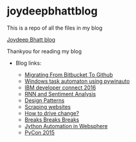 # joydeepbhattblog

This is a repo of all the files in my blog

[Joydeep Bhatt blog](http://joydeepbhatt.com/)

Thankyou for reading my blog

* Blog links:

    * [Migrating From Bitbucket To Github](http://joydeepbhatt.com/2016/08/migrating-from-bitbucket-to-github/)
    * [Windows task automaton using pywinauto](http://joydeepbhatt.com/2016/07/windows-task-automaton-using-pywinauto/)
    * [IBM developer connect 2016](http://joydeepbhatt.com/2016/06/ibm-developer-connect-2016/)
    * [RNN and Sentiment Analysis](http://joydeepbhatt.com/2016/05/rnn-and-sentiment-analysis/)
    * [Design Patterns](http://joydeepbhatt.com/2016/04/design-patterns/)
    * [Scraping websites](http://joydeepbhatt.com/2015/11/scraping-websites/)
    * [How to drive change?](http://joydeepbhatt.com/2015/11/how-to-drive-change/)
    * [Breaks Breaks Breaks](http://joydeepbhatt.com/2015/10/breaks-breaks-breaks/)
    * [Jython Automation in Websphere](http://joydeepbhatt.com/2015/10/jython-automation-in-websphere/)
    * [PyCon 2015](http://joydeepbhatt.com/2015/10/pycon-2015/)
